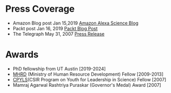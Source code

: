 # Press Coverage 
- Amazon Blog post Jan 15,2019 [Amazon Alexa Science Blog](https://developer.amazon.com/blogs/alexa/post/a7bb4a16-c86b-4019-b3f9-b0d663b87d30/new-method-for-compressing-neural-networks-better-preserves-accuracy)
- Packt post Jan 16, 2019 [Packt Blog Post](https://www.google.com/amp/s/hub.packtpub.com/amazon-alexa-ai-researchers-develop-new-method-to-compress-neural-networks-and-preserves-accuracy-of-system/amp/)
- The Telegraph May 31, 2007 [Press Release](https://www.telegraphindia.com/states/west-bengal/upswing-in-city-pass-rate/cid/1005795)

# Awards
- PhD fellowship from UT Austin [2019-2024]
- [MHRD](https://mhrd.gov.in/) (Ministry of Human Resource Development) Fellow [2009-2013] 
- [CPYLS](http://csirhrdg.res.in/cpyls.htm)(CSIR Program on Youth for Leadership in Science) Fellow  [2007]
- Mamraj Agarwal Rashtriya Puraskar (Governor's Medal) Award [2007]
